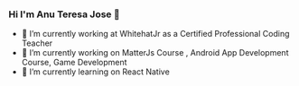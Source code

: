  ### Hi I'm Anu Teresa Jose 👋


- 🔭 I’m currently working at WhitehatJr as a Certified Professional Coding Teacher
- 🔭 I’m currently working on MatterJs Course , Android App Development Course, Game Development
- 🌱 I’m currently learning on React Native




